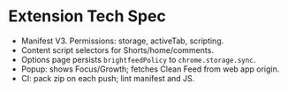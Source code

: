 <!-- status: stub; target: 150+ words -->

# Extension Tech Spec

- Manifest V3.  Permissions: storage, activeTab, scripting.  
- Content script selectors for Shorts/home/comments.  
- Options page persists `brightfeedPolicy` to `chrome.storage.sync`.  
- Popup: shows Focus/Growth; fetches Clean Feed from web app origin.  
- CI: pack zip on each push; lint manifest and JS.

